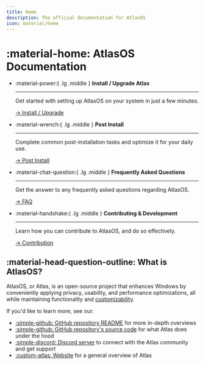 ```yaml
---
title: Home
description: The official documentation for AtlasOS
icon: material/home
---
```



# :material-home: AtlasOS Documentation

<div class="grid cards" markdown>

-   :material-power:{ .lg .middle } __Install / Upgrade Atlas__

    ---

    Get started with setting up AtlasOS on your system in just a few minutes.

    [-> Install / Upgrade](getting-started/index.md)

-   :material-wrench:{ .lg .middle } __Post Install__

    ---

    Complete common post-installation tasks and optimize it for your daily use.

    [-> Post Install](getting-started/index.md)

-   :material-chat-question:{ .lg .middle } __Frequently Asked Questions__

    ---

    Get the answer to any frequently asked questions regarding AtlasOS.

    [-> FAQ](faq/index.md)

-   :material-handshake:{ .lg .middle } __Contributing & Development__

    ---

    Learn how you can contribute to AtlasOS, and do so effectively.

    [-> Contribution](contributing/index.md)

</div>

## :material-head-question-outline: What is AtlasOS?

AtlasOS, or Atlas, is an open-source project that enhances Windows by conveniently applying privacy, usability, and performance optimizations, all while maintaining functionality and [customizability](https://docs.atlasos.net/getting-started/post-installation/atlas-folder/general-configuration/).

If you'd like to learn more, see our:

- [:simple-github: GitHub repository README](https://github.com/Atlas-OS/Atlas) for more in-depth overviews
- [:simple-github: GitHub repository's source code](https://github.com/Atlas-OS/Atlas/tree/main/src) for what Atlas does under the hood
- [:simple-discord: Discord server](https://discord.com/invite/atlasos) to connect with the Atlas community and get support
- [:custom-atlas: Website](https://atlasos.net/) for a general overview of Atlas
